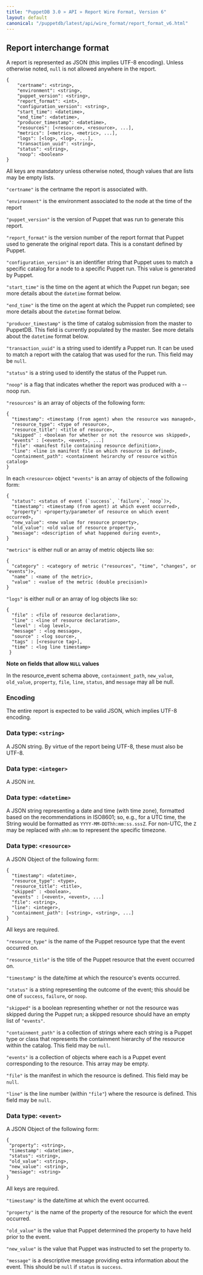 ```yaml
---
title: "PuppetDB 3.0 » API » Report Wire Format, Version 6"
layout: default
canonical: "/puppetdb/latest/api/wire_format/report_format_v6.html"
---
```


## Report interchange format

A report is represented as JSON (this implies UTF-8 encoding). Unless
otherwise noted, `null` is not allowed anywhere in the report.

    {
        "certname": <string>,
        "environment": <string>,
        "puppet_version": <string>,
        "report_format": <int>,
        "configuration_version": <string>,
        "start_time": <datetime>,
        "end_time": <datetime>,
        "producer_timestamp": <datetime>,
        "resources": [<resource>, <resource>, ...],
        "metrics": [<metric>, <metric>, ...],
        "logs": [<log>, <log>, ...],
        "transaction_uuid": <string>,
        "status": <string>,
        "noop": <boolean>
    }

All keys are mandatory unless otherwise noted, though values that are lists may be empty lists.

`"certname"` is the certname the report is associated with.

`"environment"` is the environment associated to the node at the time of the report

`"puppet_version"` is the version of Puppet that was run to generate this report.

`"report_format"` is the version number of the report format that Puppet used
to generate the original report data.  This is a constant defined by Puppet.

`"configuration_version"` is an identifier string that Puppet uses to match a
specific catalog for a node to a specific Puppet run.  This value is
generated by Puppet.

`"start_time"` is the time on the agent at which the Puppet run began; see more
details about the `datetime` format below.

`"end_time"` is the time on the agent at which the Puppet run completed; see
more details about the `datetime` format below.

`"producer_timestamp"` is the time of catalog submission from the master to
PuppetDB.  This field is currently populated by the master. See more details
about the `datetime` format below.

`"transaction_uuid"` is a string used to identify a Puppet run.  It can be used to
match a report with the catalog that was used for the run.  This field may be `null`.

`"status"` is a string used to identify the status of the Puppet run.

`"noop"` is a flag that indicates whether the report was produced with a --noop run.

`"resources"` is an array of objects of the following form:


    {
      "timestamp": <timestamp (from agent) when the resource was managed>,
      "resource_type": <type of resource>,
      "resource_title": <title of resource>,
      "skipped" : <boolean for whether or not the resource was skipped>, 
      "events" : [<event>, <event>, ...]
      "file": <manifest file containing resource definition>,
      "line": <line in manifest file on which resource is defined>,
      "containment_path": <containment heirarchy of resource within catalog>
    }

In each `<resource>` object `"events"` is an array of objects of the following form:

    {
      "status": <status of event (`success`, `failure`, `noop`)>,
      "timestamp": <timestamp (from agent) at which event occurred>,
      "property": <property/parameter of resource on which event occurred>,
      "new_value": <new value for resource property>,
      "old_value": <old value of resource property>,
      "message": <description of what happened during event>,
    }

`"metrics"` is either null or an array of metric objects like so:

    {
      "category" : <category of metric ("resources", "time", "changes", or "events")>,
      "name" : <name of the metric>,
      "value" : <value of the metric (double precision)>
    }

`"logs"` is either null or an array of log objects like so:

    {
      "file" : <file of resource declaration>,
      "line" : <line of resource declaration>,
      "level" : <log level>,
      "message" : <log message>,
      "source" : <log source>,
      "tags" : [<resource tag>],
      "time" : <log line timestamp>
     }

**Note on fields that allow `NULL` values**

In the resource_event schema above, `containment_path`, `new_value`, `old_value`, `property`, `file`, `line`, `status`, and `message` may all be null.

### Encoding

The entire report is expected to be valid JSON, which implies UTF-8
encoding.

### Data type: `<string>`

A JSON string. By virtue of the report being UTF-8, these must also
be UTF-8.

### Data type: `<integer>`

A JSON int.

### Data type: `<datetime>`

A JSON string representing a date and time (with time zone), formatted based on
the recommendations in ISO8601; so, e.g., for a UTC time, the String would be
formatted as `YYYY-MM-DDThh:mm:ss.sssZ`.  For non-UTC, the `Z` may be replaced
with `±hh:mm` to represent the specific timezone.

### Data type: `<resource>`

A JSON Object of the following form:


    {
      "timestamp": <datetime>,
      "resource_type": <type>,
      "resource_title": <title>,
      "skipped" : <boolean>, 
      "events" : [<event>, <event>, ...]
      "file": <string>,
      "line": <integer>,
      "containment_path": [<string>, <string>, ...]
    }

All keys are required.

`"resource_type"` is the name of the Puppet resource type that the event occurred on.

`"resource_title"` is the title of the Puppet resource that the event occurred on.

`"timestamp"` is the date/time at which the resource's events occurred.

`"status"` is a string representing the outcome of the event; this should be one
of `success`, `failure`, or `noop`.

`"skipped"` is a boolean representing whether or not the resource was skipped during the
Puppet run; a skipped resource should have an empty list of `"events"`.

`"containment_path"` is a collection of strings where each string is a Puppet type or class
that represents the containment hierarchy of the resource within the catalog. This field may be `null`.

`"events"` is a collection of objects where each is a Puppet event corresponding
to the resource. This array may be empty.

`"file"` is the manifest in which the resource is defined. This field may be `null`.

`"line"` is the line number (within `"file"`) where the resource is defined. This field may be `null`.

### Data type: `<event>`

A JSON Object of the following form:


    {
     "property": <string>,
     "timestamp": <datetime>,
     "status": <string>,
     "old_value": <string>,
     "new_value": <string>,
     "message": <string>
    }

All keys are required.

`"timestamp"` is the date/time at which the event occurred.

`"property"` is the name of the property of the resource for which the event occurred.

`"old_value"` is the value that Puppet determined the property to have held prior
to the event.

`"new_value"` is the value that Puppet was instructed to set the property to.

`"message"` is a descriptive message providing extra information about the event.
This should be `null` if `status` is `success`.

